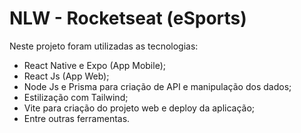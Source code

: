 # NLW - Rocketseat (eSports)
Neste projeto foram utilizadas as tecnologias:
- React Native e Expo (App Mobile);
- React Js (App Web);
- Node Js e Prisma para criação de API e manipulação dos dados;
- Estilização com Tailwind;
- Vite para criação do projeto web e deploy da aplicação;
- Entre outras ferramentas.
